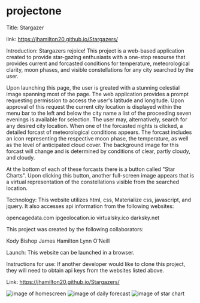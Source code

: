 # projectone
Title: Stargazer

link: https://jhamilton20.github.io/Stargazers/

Introduction: Stargazers rejoice!  This project is a web-based application created to provide star-gazing enthusiasts with a one-stop resourse that provides current and forcasted conditions for temperature, meteorological clarity, moon phases, and visible constellations for any city searched by the user.

Upon launching this page, the user is greated with a stunning celestial image spanning most of the page.  The web application provides a prompt requesting permission to access the user's latitude and longitude.  Upon approval of this request the current city location is displayed within the menu bar to the left and below the city name a list of the proceeding seven evenings is available for selection.  The user may, alternatively, search for any desired city location.  When one of the forcasted nights is clicked, a detailed forcast of meteorological conditions appears. The forcast includes an icon representing the respective moon phase, the temperature, as well as the level of anticipated cloud cover.  The background image for this forcast will change and is determined by conditions of clear, partly cloudy, and cloudy.  

At the bottom of each of these forcasts there is a button called "Star Charts".  Upon clicking this button, another full-screen image appears that is a virtual representation of the constellations visible from the searched location.

Technology: This website utilizes html, css, Materialize css, javascript, and jquery.  It also accesses api information from the following websites:

opencagedata.com
ipgeolocation.io
virtualsky.ico
darksky.net

This project was created by the following collaborators:

Kody Bishop
James Hamilton
Lynn O'Neill

Launch: This website can be launched in a browser.

Instructions for use:  If another developer would like to clone this project, they will need to obtain api keys from the websites listed above.

Link: https://jhamilton20.github.io/Stargazers/


![image of homescreen](assets/images/Stargazer1.PNG)
![image of daily forecast](assets/images/Stargazer2.PNG)
![image of star chart](assets/images/Stargazer3.PNG)












